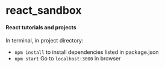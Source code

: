# react_sandbox

#### React tutorials and projects

In terminal, in project directory:
* `npm install` to install dependencies listed in package.json
* `npm start`
Go to `localhost:3000` in browser
